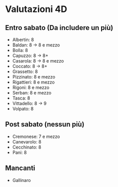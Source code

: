 # Valutazioni 4D

## Entro sabato (Da includere un più)

- Albertin: 8
- Baldan: 8 -> 8 e mezzo
- Bolla: 8
- Capuzzo: 8 -> 8+
- Casarola: 8 -> 8 e mezzo
- Coccato: 8 -> 8+
- Grassetto: 8
- Pizzinato: 8 e mezzo
- Rigattieri: 8 e mezzo
- Rigoni: 8 e mezzo
- Serban: 8 e mezzo
- Tasca: 8
- Vittadello: 8 -> 9
- Volpato: 8

## Post sabato (nessun più)

- Cremonese: 7 e mezzo
- Canevarolo: 8
- Cecchinato: 8
- Pani: 8

## Mancanti

- Gallinaro
